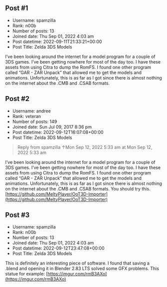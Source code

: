 ## Post #1
- Username: spamzilla
- Rank: n00b
- Number of posts: 13
- Joined date: Thu Sep 01, 2022 4:03 am
- Post datetime: 2022-09-11T21:33:21+00:00
- Post Title: Zelda 3DS Models

I’ve been looking around the internet for a model program for a couple of 3DS games. I’ve been getting nowhere for most of the day too.    I have these assets from using Citra to dump the RomFS. I found one other program called “GAR - ZAR Unpack” that allowed me to get the models and animations. Unfortunately, this is as far as I got since there is almost nothing on the internet about the .CMB and .CSAB formats.
## Post #2
- Username: andree
- Rank: veteran
- Number of posts: 149
- Joined date: Sun Jul 09, 2017 8:36 pm
- Post datetime: 2022-09-12T16:07:08+00:00
- Post Title: Zelda 3DS Models

> Reply from spamzilla ↑Mon Sep 12, 2022 5:33 am at Mon Sep 12, 2022 5:33 am
>
> 
I’ve been looking around the internet for a model program for a couple of 3DS games. I’ve been getting nowhere for most of the day too.    I have these assets from using Citra to dump the RomFS. I found one other program called “GAR - ZAR Unpack” that allowed me to get the models and animations. Unfortunately, this is as far as I got since there is almost nothing on the internet about the .CMB and .CSAB formats.
You should try this.
[https://github.com/MeltyPlayer/OoT3D-Importer](https://github.com/MeltyPlayer/OoT3D-Importer)
## Post #3
- Username: spamzilla
- Rank: n00b
- Number of posts: 13
- Joined date: Thu Sep 01, 2022 4:03 am
- Post datetime: 2022-09-12T23:47:08+00:00
- Post Title: Zelda 3DS Models

This is definitely an interesting piece of software. I found that saving a .blend and opening it in Blender 2.83 LTS solved some GFX problems. This statue for example: [https://imgur.com/rmB3AXo](https://imgur.com/rmB3AXo)
